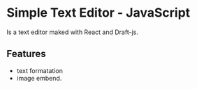 # Simple Text Editor - JavaScript

Is a text editor maked with React and Draft-js.

## Features
- text formatation
- image embend.
